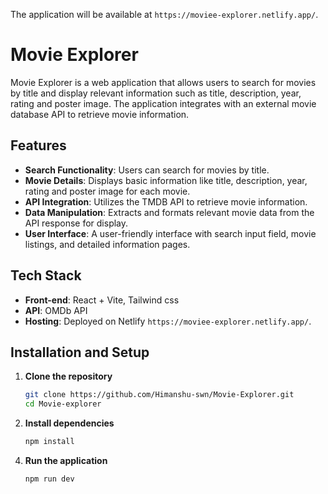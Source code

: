 The application will be available at `https://moviee-explorer.netlify.app/`.

# Movie Explorer

Movie Explorer is a web application that allows users to search for movies by title and display relevant information such as title, description, year, rating and poster image. The application integrates with an external movie database API to retrieve movie information.

## Features

- **Search Functionality**: Users can search for movies by title.
- **Movie Details**: Displays basic information like title, description, year, rating and poster image for each movie.
- **API Integration**: Utilizes the TMDB API to retrieve movie information.
- **Data Manipulation**: Extracts and formats relevant movie data from the API response for display.
- **User Interface**: A user-friendly interface with search input field, movie listings, and detailed information pages.

## Tech Stack

- **Front-end**: React + Vite, Tailwind css
- **API**: OMDb API
- **Hosting**: Deployed on Netlify `https://moviee-explorer.netlify.app/`.

## Installation and Setup

1. **Clone the repository**

   ```bash
   git clone https://github.com/Himanshu-swn/Movie-Explorer.git
   cd Movie-explorer
   ```

2. **Install dependencies**

   ```bash
   npm install
   ```

<!-- 3. **Set up API Key**

   - Obtain an API key from [OMDb API](http://www.omdbapi.com/apikey.aspx)
   - Create a `.env` file in the root directory and add your API key

     ```plaintext
     REACT_APP_OMDB_API_KEY=your_api_key_here
     ``` -->

4. **Run the application**

   ```bash
   npm run dev
   ```
